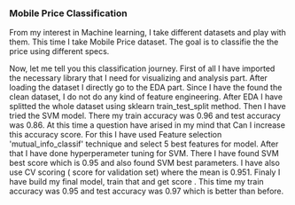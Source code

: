    ### Mobile Price Classification
   
   
From my interest in Machine learning, I take different datasets and play with them. This time I take Mobile Price dataset. The goal is to classifie the the price using different specs. 

Now, let me tell you this classification journey. First of all I have imported the necessary library that I need for visualizing and analysis part. After loading the dataset I directly go to the EDA part. Since I have the found the clean dataset, I do not do any kind of feature engineering.  After EDA I have splitted the whole dataset using sklearn train_test_split method. Then I have tried the SVM model. There my train accuracy was 0.96 and test accuracy was 0.86. At this time a question have arised in my mind that Can I increase this accuracy score. For this I have used Feature selection 'mutual_info_classif' technique and select 5 best features for model. After that I have done hyperperameter tuning for SVM. There I have found SVM best score which is 0.95 and also found SVM best parameters. I have also use CV scoring ( score for validation set) where the mean is 0.951. Finaly I have build my final model, train that and  get score . This time my train accuracy was 0.95 and test accuracy was 0.97 which is better than before. 
